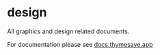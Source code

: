 design
===

All graphics and design related documents.

For documentation please see [docs.thymesave.app](https://docs.thymesave.app)

